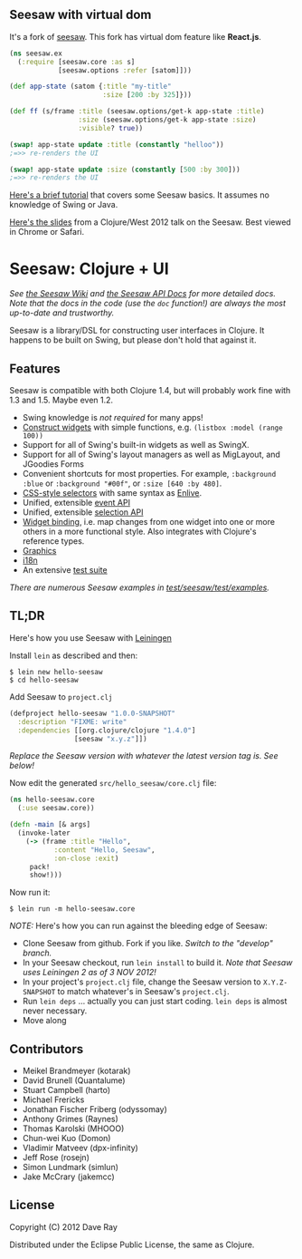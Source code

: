 ## Seesaw with virtual dom
It's a fork of [seesaw](https://github.com/daveray/seesaw). This fork has virtual dom feature like **React.js**.

```clojure
(ns seesaw.ex
  (:require [seesaw.core :as s]
            [seesaw.options :refer [satom]]))

(def app-state (satom {:title "my-title"
                       :size [200 :by 325]}))

(def ff (s/frame :title (seesaw.options/get-k app-state :title)
                 :size (seesaw.options/get-k app-state :size)
                 :visible? true))

(swap! app-state update :title (constantly "helloo"))
;=>> re-renders the UI

(swap! app-state update :size (constantly [500 :by 300]))
;=>> re-renders the UI
```

[Here's a brief tutorial](https://gist.github.com/1441520) that covers some Seesaw basics. It assumes no knowledge of Swing or Java.

[Here's the slides](http://darevay.com/talks/clojurewest2012/) from a Clojure/West 2012 talk on the Seesaw. Best viewed in Chrome or Safari.

# Seesaw: Clojure + UI

_*See [the Seesaw Wiki](https://github.com/daveray/seesaw/wiki) and [the Seesaw API Docs](http://daveray.github.com/seesaw/) for more detailed docs. Note that the docs in the code (use the `doc` function!) are always the most up-to-date and trustworthy.*_

Seesaw is a library/DSL for constructing user interfaces in Clojure. It happens to be built on Swing, but please don't hold that against it.

## Features

Seesaw is compatible with both Clojure 1.4, but will probably work fine with 1.3 and 1.5. Maybe even 1.2.

* Swing knowledge is *not required* for many apps!
* [Construct widgets](https://github.com/daveray/seesaw/wiki/Widgets) with simple functions, e.g. `(listbox :model (range 100))`
* Support for all of Swing's built-in widgets as well as SwingX.
* Support for all of Swing's layout managers as well as MigLayout, and JGoodies Forms
* Convenient shortcuts for most properties. For example, `:background :blue` or `:background "#00f"`, or `:size [640 :by 480]`.
* [CSS-style selectors](https://github.com/daveray/seesaw/wiki/Selectors) with same syntax as [Enlive](https://github.com/cgrand/enlive).
* Unified, extensible [event API](https://github.com/daveray/seesaw/wiki/Handling-events)
* Unified, extensible [selection API](https://github.com/daveray/seesaw/wiki/Handling-selection)
* [Widget binding](http://blog.darevay.com/2011/07/seesaw-widget-binding/), i.e. map changes from one widget into one or more others in a more functional style. Also integrates with Clojure's reference types.
* [Graphics](https://github.com/daveray/seesaw/wiki/Graphics)
* [i18n](https://github.com/daveray/seesaw/wiki/Resource-bundles-and-i18n)
* An extensive [test suite](https://github.com/daveray/seesaw/tree/master/test/seesaw/test)

_There are numerous Seesaw examples in [test/seesaw/test/examples](https://github.com/daveray/seesaw/tree/master/test/seesaw/test/examples)._

## TL;DR

Here's how you use Seesaw with [Leiningen](https://github.com/technomancy/leiningen)

Install `lein` as described and then:

    $ lein new hello-seesaw
    $ cd hello-seesaw

Add Seesaw to `project.clj`

```clojure
(defproject hello-seesaw "1.0.0-SNAPSHOT"
  :description "FIXME: write"
  :dependencies [[org.clojure/clojure "1.4.0"]
                [seesaw "x.y.z"]])
```

_Replace the Seesaw version with whatever the latest version tag is. See below!_

Now edit the generated `src/hello_seesaw/core.clj` file:

```clojure
(ns hello-seesaw.core
  (:use seesaw.core))

(defn -main [& args]
  (invoke-later
    (-> (frame :title "Hello",
           :content "Hello, Seesaw",
           :on-close :exit)
     pack!
     show!)))
```

Now run it:

    $ lein run -m hello-seesaw.core

*NOTE:* Here's how you can run against the bleeding edge of Seesaw:

* Clone Seesaw from github. Fork if you like. *Switch to the "develop" branch.*
* In your Seesaw checkout, run `lein install` to build it. *Note that Seesaw uses Leiningen 2 as of 3 NOV 2012!*
* In your project's `project.clj` file, change the Seesaw version to `X.Y.Z-SNAPSHOT` to match whatever's in Seesaw's `project.clj`.
* Run `lein deps` ... actually you can just start coding. `lein deps` is almost never necessary.
* Move along

## Contributors

* Meikel Brandmeyer (kotarak)
* David Brunell (Quantalume)
* Stuart Campbell (harto)
* Michael Frericks
* Jonathan Fischer Friberg (odyssomay)
* Anthony Grimes (Raynes)
* Thomas Karolski (MHOOO)
* Chun-wei Kuo (Domon)
* Vladimir Matveev (dpx-infinity)
* Jeff Rose (rosejn)
* Simon Lundmark (simlun)
* Jake McCrary (jakemcc)

## License

Copyright (C) 2012 Dave Ray

Distributed under the Eclipse Public License, the same as Clojure.

